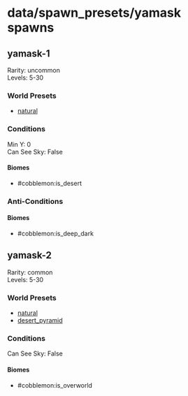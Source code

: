 # data/spawn_presets/yamask spawns  
  
## yamask-1  
Rarity: uncommon  
Levels: 5-30  
  
### World Presets  
* [natural](/data/spawn_data/natural.md)  
  
### Conditions  
Min Y: 0  
Can See Sky: False  
  
#### Biomes  
  * #cobblemon:is_desert
  
  
### Anti-Conditions  
  
#### Biomes  
  * #cobblemon:is_deep_dark
  
  
## yamask-2  
Rarity: common  
Levels: 5-30  
  
### World Presets  
* [natural](/data/spawn_data/natural.md)  
* [desert_pyramid](/data/spawn_data/desert_pyramid.md)  
  
### Conditions  
Can See Sky: False  
  
#### Biomes  
  * #cobblemon:is_overworld
  
